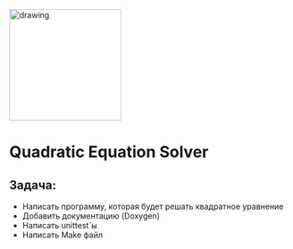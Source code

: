 <img src="http://talisman.ispras.ru/wp-content/uploads/2019/01/logo_RU.jpg" alt="drawing" width="200"/>

# Quadratic Equation Solver

## Задача: 
- Написать программу, которая будет решать квадратное уравнение
- Добавить документацию (Doxygen)
- Написать unittest`ы
- Написать Make файл

